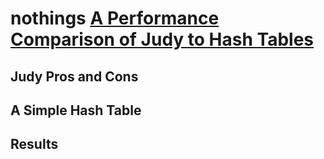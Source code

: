 # nothings [A Performance Comparison of Judy to Hash Tables](http://www.nothings.org/computer/judy/)

## Judy Pros and Cons



## A Simple Hash Table





## Results